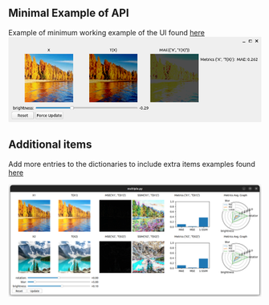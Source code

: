 ## Minimal Example of API
Example of minimum working example of the UI found [here](simple.py)
![Alt text](images/ui-simple.png?raw=true "Simple UI")


## Additional items
Add more entries to the dictionaries to include extra items examples found [here](multiple.py)

![Alt text](images/ui-multi.png?raw=true "Multi UI")
